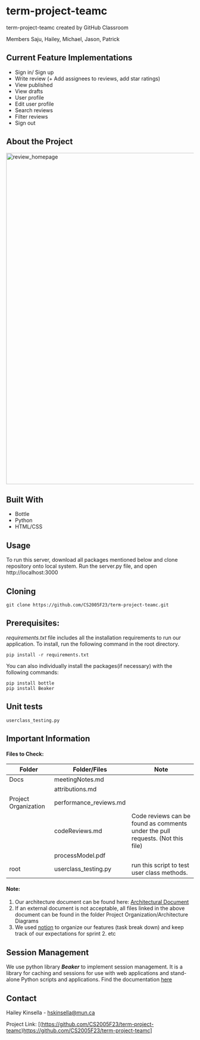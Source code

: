 # term-project-teamc
term-project-teamc created by GitHub Classroom

Members Saju, Hailey, Michael, Jason, Patrick

## Current Feature Implementations
- Sign in/ Sign up
- Write review (+ Add assignees to reviews, add star ratings)
- View published
- View drafts
- User profile
- Edit user profile
- Search reviews
- Filter reviews
- Sign out

## About the Project

<img width="889" alt="review_homepage" src="https://github.com/CS2005F23/term-project-teamc/assets/98502702/8630ddf6-c6c4-4a11-a7a4-ea2d28230a0d">

## Built With

* Bottle
* Python
* HTML/CSS

## Usage

To run this server, download all packages mentioned below and clone repository onto local system.
Run the server.py file, and open http://localhost:3000

## Cloning
```
git clone https://github.com/CS2005F23/term-project-teamc.git
```

## Prerequisites:
_requirements.txt_ file includes all the installation requirements to run our application. To install, run the following command
in the root directory.
```
pip install -r requirements.txt
```
You can also individually install the packages(if necessary) with the following commands:
```
pip install bottle
pip install Beaker
```

## Unit tests

```userclass_testing.py```

## Important Information

 #### Files to Check:
 
| Folder               | Folder/Files           | Note | 
| -------------------- | -----------------------|---------------------------|
| Docs                 | meetingNotes.md        |                           |
|                      | attributions.md        |                           |
| Project Organization | performance_reviews.md |                           |
|                      | codeReviews.md         |   Code reviews can be found as comments under the pull requests. (Not this file)                           |
|                      | processModel.pdf       |                           |
|  root                | userclass_testing.py     |         run this script to test user class methods.                  |


#### Note: 
1. Our architecture document can be found here: [Architectural Document](https://right-brazil-26a.notion.site/Architecture-Document-b612e51268794e2086403b7602959b8d?pvs=4)
2. If an external document is not acceptable, all files linked in the above document can be found in the folder Project Organization/Architecture Diagrams
3. We used [notion](https://stellar-bunny-fb0.notion.site/COMP-2005-Term-Project-f6dff31d98d247bc9eec1313324db1fe?pvs=4) to organize our features (task break down) and keep track of our expectations for sprint 2. etc

## Session Management
We use python library _**Beaker**_ to implement session management. It is a library for caching and sessions for use with web applications and stand-alone Python scripts and applications. Find the documentation [here](https://beaker.readthedocs.io/en/latest/)

## Contact

Hailey Kinsella - hskinsella@mun.ca

Project Link: [(https://github.com/CS2005F23/term-project-teamc)https://github.com/CS2005F23/term-project-teamc]

